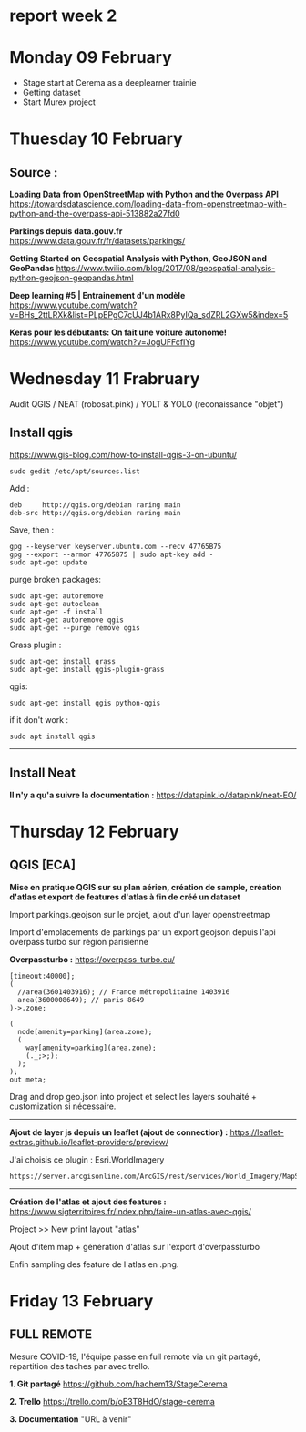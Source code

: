 # report week 2 

# Monday 09 February 

- Stage start at Cerema as a deeplearner trainie 
- Getting dataset
- Start Murex project

# Thuesday 10 February 

## Source : 

**Loading Data from OpenStreetMap with Python and the Overpass API**
https://towardsdatascience.com/loading-data-from-openstreetmap-with-python-and-the-overpass-api-513882a27fd0

**Parkings depuis data.gouv.fr**
https://www.data.gouv.fr/fr/datasets/parkings/

**Getting Started on Geospatial Analysis with Python, GeoJSON and GeoPandas**
https://www.twilio.com/blog/2017/08/geospatial-analysis-python-geojson-geopandas.html

**Deep learning #5 | Entrainement d'un modèle**
https://www.youtube.com/watch?v=BHs_2ttLRXk&list=PLpEPgC7cUJ4b1ARx8PyIQa_sdZRL2GXw5&index=5

**Keras pour les débutants: On fait une voiture autonome!**
https://www.youtube.com/watch?v=JogUFFcfIYg

# Wednesday 11 Frabruary

Audit QGIS / NEAT (robosat.pink) / YOLT & YOLO (reconaissance "objet")

## Install qgis
https://www.gis-blog.com/how-to-install-qgis-3-on-ubuntu/

```
sudo gedit /etc/apt/sources.list
```

Add :

```
deb     http://qgis.org/debian raring main
deb-src http://qgis.org/debian raring main
```

Save, then : 

```
gpg --keyserver keyserver.ubuntu.com --recv 47765B75
gpg --export --armor 47765B75 | sudo apt-key add -
sudo apt-get update
```

purge broken packages:

```
sudo apt-get autoremove
sudo apt-get autoclean
sudo apt-get -f install
sudo apt-get autoremove qgis
sudo apt-get --purge remove qgis
```
Grass plugin : 

```
sudo apt-get install grass
sudo apt-get install qgis-plugin-grass
```

qgis:

```
sudo apt-get install qgis python-qgis
```

if it don't work : 

```
sudo apt install qgis
```
------------------------------

## Install Neat 

**Il n'y a qu'a suivre la documentation :**
https://datapink.io/datapink/neat-EO/

# Thursday 12 February 

## QGIS [ECA]

**Mise en pratique QGIS sur su plan aérien, création de sample, création d'atlas et export de features d'atlas à fin de créé un dataset**

Import parkings.geojson sur le projet, ajout d'un layer openstreetmap 

Import d'emplacements de parkings par un export geojson depuis l'api overpass turbo sur région parisienne 

**Overpassturbo :**
https://overpass-turbo.eu/

```
[timeout:40000];
(
  //area(3601403916); // France métropolitaine 1403916
  area(3600008649); // paris 8649
)->.zone;

(
  node[amenity=parking](area.zone);
  (
    way[amenity=parking](area.zone);
    (._;>;);
  );
);
out meta;
```

Drag and drop geo.json into project et select les layers souhaité + customization si nécessaire.

-------------------------------------------------------------

**Ajout de layer js depuis un leaflet (ajout de connection) :**
https://leaflet-extras.github.io/leaflet-providers/preview/ 

J'ai choisis ce plugin : Esri.WorldImagery
```
https://server.arcgisonline.com/ArcGIS/rest/services/World_Imagery/MapServer/tile/{z}/{y}/{x}
```
-------------------------------

**Création de l'atlas et ajout des features :** 
https://www.sigterritoires.fr/index.php/faire-un-atlas-avec-qgis/

Project >> New print layout "atlas" 

Ajout d'item map + génération d'atlas sur l'export d'overpassturbo 

Enfin sampling des feature de l'atlas en .png.


# Friday 13 February

## FULL REMOTE 

Mesure COVID-19, l'équipe passe en full remote via un git partagé, répartition des taches par avec trello.

**1. Git partagé**
https://github.com/hachem13/StageCerema

**2. Trello**
https://trello.com/b/oE3T8HdO/stage-cerema

**3. Documentation** 
"URL à venir"
